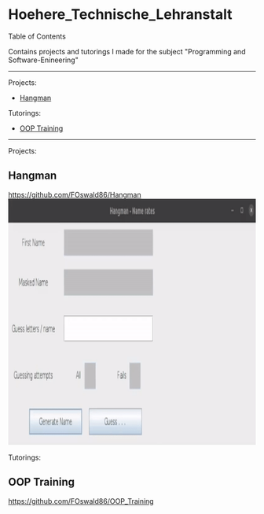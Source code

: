 # Hoehere_Technische_Lehranstalt
Table of Contents

Contains projects and tutorings I made for the subject "Programming and Software-Enineering"

<!-- START doctoc generated TOC please keep comment here to allow auto update -->
<!-- DON'T EDIT THIS SECTION, INSTEAD RE-RUN doctoc TO UPDATE -->
  
___________________________________________________________________________________________________  
  
Projects:  
  
- [Hangman](#hangman)  
  
Tutorings:  
  
- [OOP Training](#oop-training)  
  
___________________________________________________________________________________________________  
  
<!-- END doctoc generated TOC please keep comment here to allow auto update -->

Projects:  
  
## Hangman  
https://github.com/FOswald86/Hangman  
<img src="https://github.com/FOswald86/Hangman/blob/main/Hangman.gif" width="800" height="500" />  
  
Tutorings:  
  
## OOP Training
https://github.com/FOswald86/OOP_Training  
